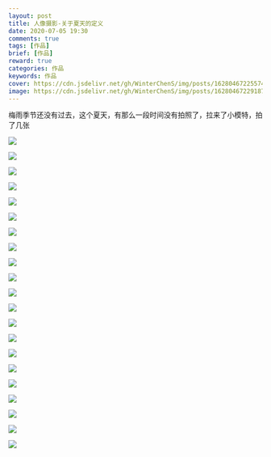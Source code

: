 ```yaml
---
layout: post
title: 人像摄影-关于夏天的定义
date: 2020-07-05 19:30
comments: true
tags: [作品]
brief: [作品]
reward: true
categories: 作品
keywords: 作品
cover: https://cdn.jsdelivr.net/gh/WinterChenS/img/posts/1628046722557444.jpg
image: https://cdn.jsdelivr.net/gh/WinterChenS/img/posts/1628046722918768.jpg
---
```


梅雨季节还没有过去，这个夏天，有那么一段时间没有拍照了，拉来了小模特，拍了几张

![](https://cdn.jsdelivr.net/gh/WinterChenS/img/posts/1628046723289468.jpg)

![](https://cdn.jsdelivr.net/gh/WinterChenS/img/posts/1628046723654508.jpg)

![](https://cdn.jsdelivr.net/gh/WinterChenS/img/posts/1628046724123957.jpg)

![](https://cdn.jsdelivr.net/gh/WinterChenS/imgrpo/blog/20210804112430.jpeg)

![](https://cdn.jsdelivr.net/gh/WinterChenS/imgrpo/blog/20210804112457.jpeg)

![](https://cdn.jsdelivr.net/gh/WinterChenS/imgrpo/blog/20210804112524.jpeg)

![](https://cdn.jsdelivr.net/gh/WinterChenS/imgrpo/blog/20210804112551.jpeg)

![](https://cdn.jsdelivr.net/gh/WinterChenS/img/posts/1628046727258633.jpg)

![](https://cdn.jsdelivr.net/gh/WinterChenS/imgrpo/blog/20210804112618.jpeg)


![](https://cdn.jsdelivr.net/gh/WinterChenS/img/posts/1628046728278404.jpg)


![](https://cdn.jsdelivr.net/gh/WinterChenS/img/posts/1628046728818616.jpg)

![](https://cdn.jsdelivr.net/gh/WinterChenS/imgrpo/blog/20210804112642.jpeg)

![](https://cdn.jsdelivr.net/gh/WinterChenS/img/posts/1628046729764562.jpg)

![](https://cdn.jsdelivr.net/gh/WinterChenS/img/posts/1628046730406720.jpg)

![](https://cdn.jsdelivr.net/gh/WinterChenS/imgrpo/blog/20210804112717.jpeg)

![](https://cdn.jsdelivr.net/gh/WinterChenS/img/posts/1628046731499985.jpg)

![](https://cdn.jsdelivr.net/gh/WinterChenS/img/posts/1628046732095635.jpg)

![](https://cdn.jsdelivr.net/gh/WinterChenS/img/posts/1628046732705756.jpg)

![](https://cdn.jsdelivr.net/gh/WinterChenS/img/posts/1628046733251120.jpg)

![](https://cdn.jsdelivr.net/gh/WinterChenS/imgrpo/blog/20210804112747.jpeg)

![](https://cdn.jsdelivr.net/gh/WinterChenS/imgrpo/blog/20210804112813.jpeg)


